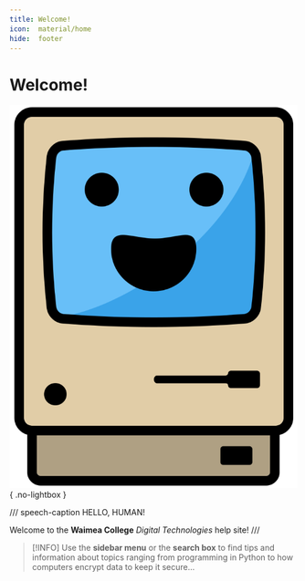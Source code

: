 ```yaml
---
title: Welcome!
icon:  material/home
hide:  footer
---
```


# Welcome!

![Mac Hello](_assets/macintosh-happy.svg){ .no-lightbox }

/// speech-caption
HELLO, HUMAN!

Welcome to the **Waimea College** *Digital Technologies* help site!
///

> [!INFO]
> Use the **sidebar menu** or the **search box** to find tips and information about topics ranging from programming in Python to how computers encrypt data to keep it secure...
